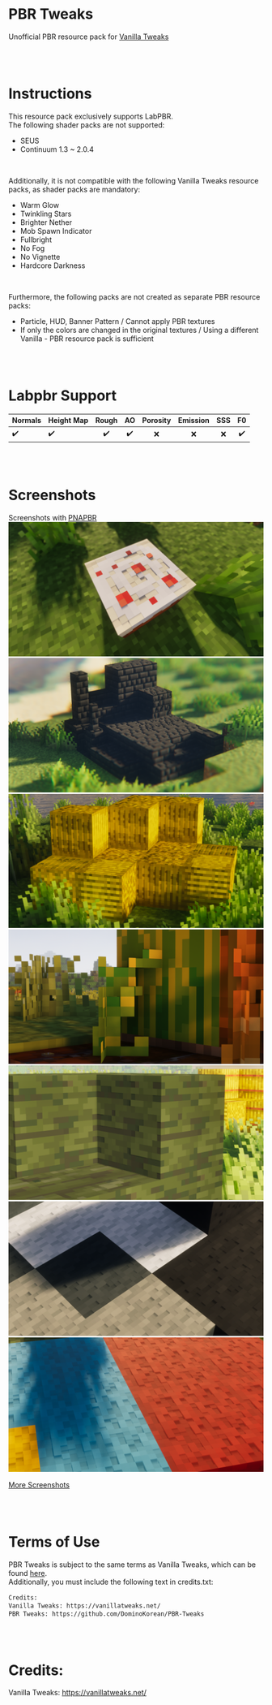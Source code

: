 # PBR Tweaks
 Unofficial PBR resource pack for [Vanilla Tweaks](https://vanillatweaks.net/)

</br>
</br>

# Instructions
This resource pack exclusively supports LabPBR.  
The following shader packs are not supported:
- SEUS
- Continuum 1.3 ~ 2.0.4

</br>

Additionally, it is not compatible with the following Vanilla Tweaks resource packs, as shader packs are mandatory:
- Warm Glow
- Twinkling Stars
- Brighter Nether
- Mob Spawn Indicator
- Fullbright
- No Fog
- No Vignette
- Hardcore Darkness

</br>

Furthermore, the following packs are not created as separate PBR resource packs:
- Particle, HUD, Banner Pattern / Cannot apply PBR textures
- If only the colors are changed in the original textures / Using a different Vanilla - PBR resource pack is sufficient


</br>
</br>

# Labpbr Support
|Normals|Height Map|Rough|AO|Porosity|Emission|SSS|F0
|------|---|:---:|:---:|:---:|:---:|:---:|:---:|
|✔️|✔️|✔️|✔️|❌|❌|❌|✔️|

</br>
</br>

# Screenshots
Screenshots with [PNAPBR](https://www.curseforge.com/minecraft/texture-packs/please-not-another-vanilla-pbr)
![](images/2023-11-01_23.47.27.png)
![](images/2023-11-02_00.04.37.png)
![](images/2023-11-02_23.48.15.png)
![](images/2023-11-02_23.54.30.png)
![](images/2023-11-05_16.57.27.png)
![](images/2023-11-05_23.42.12.png)
![](images/2023-11-05_23.44.11.png)

[More Screenshots](images/README.md)

</br>
</br>

# Terms of Use
PBR Tweaks is subject to the same terms as Vanilla Tweaks, which can be found [here](https://vanillatweaks.net/terms/).  
Additionally, you must include the following text in credits.txt:
```
Credits:
Vanilla Tweaks: https://vanillatweaks.net/
PBR Tweaks: https://github.com/DominoKorean/PBR-Tweaks
```

</br>
</br>

# Credits:
Vanilla Tweaks: https://vanillatweaks.net/